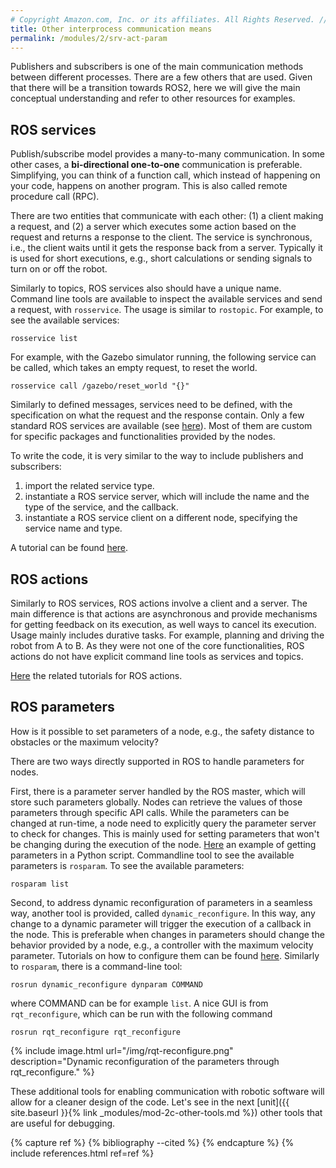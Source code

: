 ```yaml
---
# Copyright Amazon.com, Inc. or its affiliates. All Rights Reserved. // SPDX-License-Identifier: CC-BY-SA-4.0
title: Other interprocess communication means
permalink: /modules/2/srv-act-param
---
```


Publishers and subscribers is one of the main communication methods between different processes. There are a few others that are used. Given that there will be a transition towards ROS2, here we will give the main conceptual understanding and refer to other resources for examples.

## ROS services

Publish/subscribe model provides a many-to-many communication. In some other cases, a **bi-directional one-to-one** communication is preferable. Simplifying, you can think of a function call, which instead of happening on your code, happens on another program. This is also called remote procedure call (RPC).

There are two entities that communicate with each other: (1) a client making a request, and (2) a server which executes some action based on the request and returns a response to the client. The service is synchronous, i.e., the client waits until it gets the response back from a server. Typically it is used for short executions, e.g., short calculations or sending signals to turn on or off the robot.

Similarly to topics, ROS services also should have a unique name. Command line tools are available to inspect the available services and send a request, with `rosservice`. The usage is similar to `rostopic`. For example, to see the available services:

    rosservice list

For example, with the Gazebo simulator running, the following service can be called, which takes an empty request, to reset the world.

    rosservice call /gazebo/reset_world "{}"

Similarly to defined messages, services need to be defined, with the specification on what the request and the response contain. Only a few standard ROS services are available (see [here](http://wiki.ros.org/std_srvs)). Most of them are custom for specific packages and functionalities provided by the nodes.

To write the code, it is very similar to the way to include publishers and subscribers:
1. import the related service type.
2. instantiate a ROS service server, which will include the name and the type of the service, and the callback.
3. instantiate a ROS service client on a different node, specifying the service name and type.

A tutorial can be found [here](http://wiki.ros.org/ROS/Tutorials/WritingServiceClient%28python%29).

## ROS actions

Similarly to ROS services, ROS actions involve a client and a server. The main difference is that actions are asynchronous and provide mechanisms for getting feedback on its execution, as well ways to cancel its execution. Usage mainly includes durative tasks. For example, planning and driving the robot from A to B. As they were not one of the core functionalities, ROS actions do not have explicit command line tools as services and topics.

[Here](http://wiki.ros.org/actionlib_tutorials/Tutorials) the related tutorials for ROS actions.

## ROS parameters

How is it possible to set parameters of a node, e.g., the safety distance to obstacles or the maximum velocity?

There are two ways directly supported in ROS to handle parameters for nodes.

First, there is a parameter server handled by the ROS master, which will store such parameters globally. Nodes can retrieve the values of those parameters through specific API calls. While the parameters can be changed at run-time, a node need to explicitly query the parameter server to check for changes. This is mainly used for setting parameters that won't be changing during the execution of the node.
[Here](http://wiki.ros.org/rospy_tutorials/Tutorials/Parameters) an example of getting parameters in a Python script. Commandline tool to see the available parameters is `rosparam`. To see the available parameters:

    rosparam list

Second, to address dynamic reconfiguration of parameters in a seamless way, another tool is provided, called `dynamic_reconfigure`. In this way, any change to a dynamic parameter will trigger the execution of a callback in the node. This is preferable when changes in parameters should change the behavior provided by a node, e.g., a controller with the maximum velocity parameter.
Tutorials on how to configure them can be found [here](http://wiki.ros.org/dynamic_reconfigure/Tutorials). Similarly to `rosparam`, there is a command-line tool:

    rosrun dynamic_reconfigure dynparam COMMAND

where COMMAND can be for example `list`. A nice GUI is from `rqt_reconfigure`, which can be run with the following command

    rosrun rqt_reconfigure rqt_reconfigure

{% include image.html url="/img/rqt-reconfigure.png" description="Dynamic reconfiguration of the parameters through rqt_reconfigure." %}

These additional tools for enabling communication with robotic software will allow for a cleaner design of the code. Let's see in the next [unit]({{ site.baseurl }}{% link _modules/mod-2c-other-tools.md %}) other tools that are useful for debugging.

{% capture ref %}
{% bibliography --cited %}
{% endcapture %}
{% include references.html ref=ref %}
